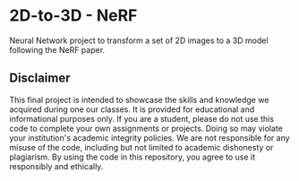 # 2D-to-3D - NeRF

Neural Network project to transform a set of 2D images to a 3D model following the NeRF paper.

## Disclaimer

This final project is intended to showcase the skills and knowledge we acquired during one our classes. It is provided for educational and informational purposes only. If you are a student, please do not use this code to complete your own assignments or projects. Doing so may violate your institution's academic integrity policies. We are not responsible for any misuse of the code, including but not limited to academic dishonesty or plagiarism. By using the code in this repository, you agree to use it responsibly and ethically.
